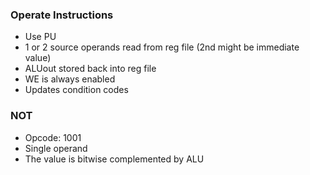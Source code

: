 ### Operate Instructions
- Use PU
- 1 or 2 source operands read from reg file (2nd might be immediate value)
- ALUout stored back into reg file
- WE is always enabled
- Updates condition codes


### NOT 
- Opcode: 1001
- Single operand
- The value is bitwise complemented by ALU